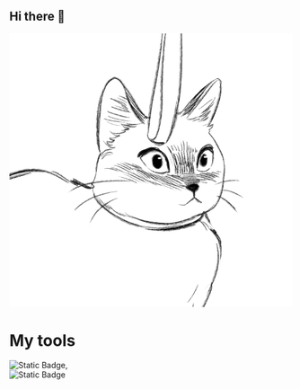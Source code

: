 ## Hi there 👋


<img src="https://github.com/Vitas-ai-ce/Vitas-ai-ce/blob/main/99px_ru_animacii_41920_koshka_s_chemto_igraet_na_belom_fone.gif" alt="The Unlimited" width="600">


# My tools

<img alt="Static Badge" src="https://img.shields.io/badge/py-python-orange?style=plastic&logo=python">,                                                                                                                          
                                                   <img alt="Static Badge" src="https://img.shields.io/badge/-apple%20apps-green?style=for-the-badge&logo=apple">


                                                                                              
                                                                                                            
